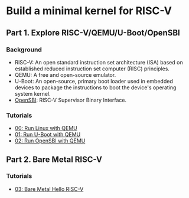 # Build a minimal kernel for RISC-V

## Part 1. Explore RISC-V/QEMU/U-Boot/OpenSBI

### Background
- RISC-V: An open standard instruction set architecture (ISA) based on established reduced instruction set computer (RISC) principles.  
- QEMU: A free and open-source emulator.  
- U-Boot: An open-source, primary boot loader used in embedded devices to package the instructions to boot the device's operating system kernel.  
- [OpenSBI](https://github.com/riscv-software-src/opensbi): RISC-V Supervisor Binary Interface.  

### Tutorials

- [00: Run Linux with QEMU](00-Run-Linux-With-QEMU)  
- [01: Run U-Boot with QEMU](01-Run-U-Boot-With-QEMU)  
- [02: Run OpenSBI with QEMU](02-Run-OpenSBI-With-QEMU)  

## Part 2. Bare Metal RISC-V

### Tutorials

- [03: Bare Metal Hello RISC-V](03-Bare-Metal-Hello-RISC-V)  
